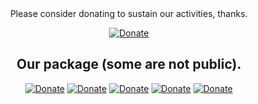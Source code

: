 <div align="center">
Please consider donating to sustain our activities, thanks.

[![Donate](https://img.shields.io/badge/Via_PayPal-blue)](https://www.paypal.com/donate/?hosted_button_id=V6YPST5PUAUKS)

## Our package (some are not public).
[![Donate](https://cdn.custura.de/art/aggregate.png)](https://www.paypal.com/donate/?hosted_button_id=V6YPST5PUAUKS)
[![Donate](https://cdn.custura.de/art/calendar.png)](https://www.paypal.com/donate/?hosted_button_id=V6YPST5PUAUKS)
[![Donate](https://cdn.custura.de/art/charts.png)](https://www.paypal.com/donate/?hosted_button_id=V6YPST5PUAUKS)
[![Donate](https://cdn.custura.de/art/formed.png)](https://www.paypal.com/donate/?hosted_button_id=V6YPST5PUAUKS)
[![Donate](https://cdn.custura.de/art/trane.png)](https://www.paypal.com/donate/?hosted_button_id=V6YPST5PUAUKS)
</div>

